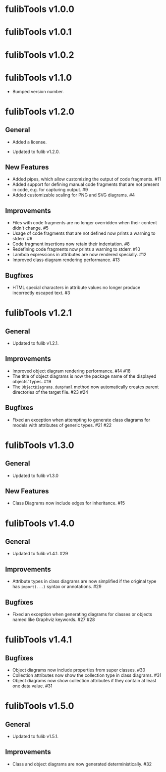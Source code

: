# fulibTools v1.0.0

# fulibTools v1.0.1

# fulibTools v1.0.2

# fulibTools v1.1.0

* Bumped version number.

# fulibTools v1.2.0

## General

+ Added a license.
* Updated to fulib v1.2.0.

## New Features

+ Added pipes, which allow customizing the output of code fragments. #11
+ Added support for defining manual code fragments that are not present in code, e.g. for capturing output. #9
+ Added customizable scaling for PNG and SVG diagrams. #4

## Improvements

* Files with code fragments are no longer overridden when their content didn't change. #5
* Usage of code fragments that are not defined now prints a warning to stderr. #6
* Code fragment insertions now retain their indentation. #8
* Redefining code fragments now prints a warning to stderr. #10
* Lambda expressions in attributes are now rendered specially. #12
* Improved class diagram rendering performance. #13

## Bugfixes

* HTML special characters in attribute values no longer produce incorrectly escaped text. #3

# fulibTools v1.2.1

## General

* Updated to fulib v1.2.1.

## Improvements

* Improved object diagram rendering performance. #14 #18
* The title of object diagrams is now the package name of the displayed objects' types. #19
* The `ObjectDiagrams.dumpYaml` method now automatically creates parent directories of the target file. #23 #24

## Bugfixes

* Fixed an exception when attempting to generate class diagrams for models with attributes of generic types. #21 #22

# fulibTools v1.3.0

## General

* Updated to fulib v1.3.0

## New Features

+ Class Diagrams now include edges for inheritance. #15

# fulibTools v1.4.0

## General

* Updated to fulib v1.4.1. #29

## Improvements

* Attribute types in class diagrams are now simplified if the original type has `import(...)` syntax or annotations. #29

## Bugfixes

* Fixed an exception when generating diagrams for classes or objects named like Graphviz keywords. #27 #28

# fulibTools v1.4.1

## Bugfixes

* Object diagrams now include properties from super classes. #30
* Collection attributes now show the collection type in class diagrams. #31
* Object diagrams now show collection attributes if they contain at least one data value. #31

# fulibTools v1.5.0

## General

* Updated to fulib v1.5.1.

## Improvements

* Class and object diagrams are now generated deterministically. #32

